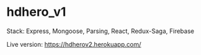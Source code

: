 # hdhero_v1

Stack: Express, Mongoose, Parsing, React, Redux-Saga, Firebase

Live version: https://hdherov2.herokuapp.com/

